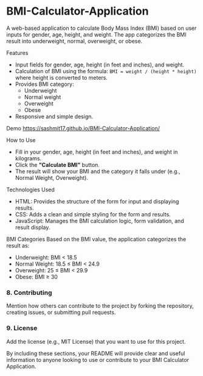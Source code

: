 # BMI-Calculator-Application
   A web-based application to calculate Body Mass Index (BMI) based on user inputs for gender, age, height, and weight. The app categorizes the BMI result into underweight, normal, overweight, or obese.

Features
   - Input fields for gender, age, height (in feet and inches), and weight.
   - Calculation of BMI using the formula: `BMI = weight / (height * height)` where height is converted to meters.
   - Provides BMI category:
     - Underweight
     - Normal weight
     - Overweight
     - Obese
   - Responsive and simple design.

Demo
  https://sashmit17.github.io/BMI-Calculator-Application/

How to Use
   - Fill in your gender, age, height (in feet and inches), and weight in kilograms.
   - Click the **"Calculate BMI"** button.
   - The result will show your BMI and the category it falls under (e.g., Normal Weight, Overweight).



Technologies Used
   - HTML: Provides the structure of the form for input and displaying results.
   - CSS: Adds a clean and simple styling for the form and results.
   - JavaScript: Manages the BMI calculation logic, form validation, and result display.

BMI Categories
   Based on the BMI value, the application categorizes the result as:
   - Underweight: BMI < 18.5
   - Normal Weight: 18.5 ≤ BMI < 24.9
   - Overweight: 25 ≤ BMI < 29.9
   - Obese: BMI ≥ 30

### 8. **Contributing**
   Mention how others can contribute to the project by forking the repository, creating issues, or submitting pull requests.

### 9. **License**
   Add the license (e.g., MIT License) that you want to use for this project.

By including these sections, your README will provide clear and useful information to anyone looking to use or contribute to your BMI Calculator Application.
